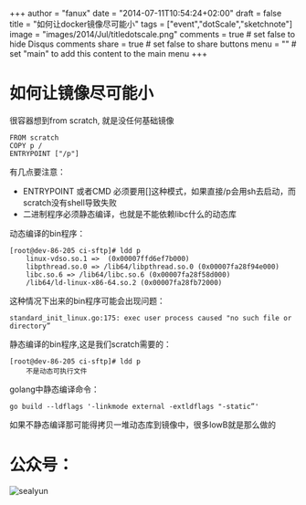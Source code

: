 +++
author = "fanux"
date = "2014-07-11T10:54:24+02:00"
draft = false
title = "如何让docker镜像尽可能小"
tags = ["event","dotScale","sketchnote"]
image = "images/2014/Jul/titledotscale.png"
comments = true     # set false to hide Disqus comments
share = true        # set false to share buttons
menu = ""           # set "main" to add this content to the main menu
+++

# 如何让镜像尽可能小
很容器想到from scratch, 就是没任何基础镜像
```
FROM scratch
COPY p /
ENTRYPOINT ["/p"]
```
有几点要注意：

* ENTRYPOINT 或者CMD 必须要用[]这种模式，如果直接/p会用sh去启动，而scratch没有shell导致失败
* 二进制程序必须静态编译，也就是不能依赖libc什么的动态库

动态编译的bin程序：
```
[root@dev-86-205 ci-sftp]# ldd p
    linux-vdso.so.1 =>  (0x00007ffd6ef7b000)
    libpthread.so.0 => /lib64/libpthread.so.0 (0x00007fa28f94e000)
    libc.so.6 => /lib64/libc.so.6 (0x00007fa28f58d000)
    /lib64/ld-linux-x86-64.so.2 (0x00007fa28fb72000)
```
这种情况下出来的bin程序可能会出现问题：

```
standard_init_linux.go:175: exec user process caused "no such file or directory”
```

静态编译的bin程序,这是我们scratch需要的：
```
[root@dev-86-205 ci-sftp]# ldd p
    不是动态可执行文件
```

golang中静态编译命令：
```
go build --ldflags '-linkmode external -extldflags "-static”'
```

如果不静态编译那可能得拷贝一堆动态库到镜像中，很多lowB就是那么做的

# 公众号：
![sealyun](https://sealyun.com/kubernetes-qrcode.jpg)

